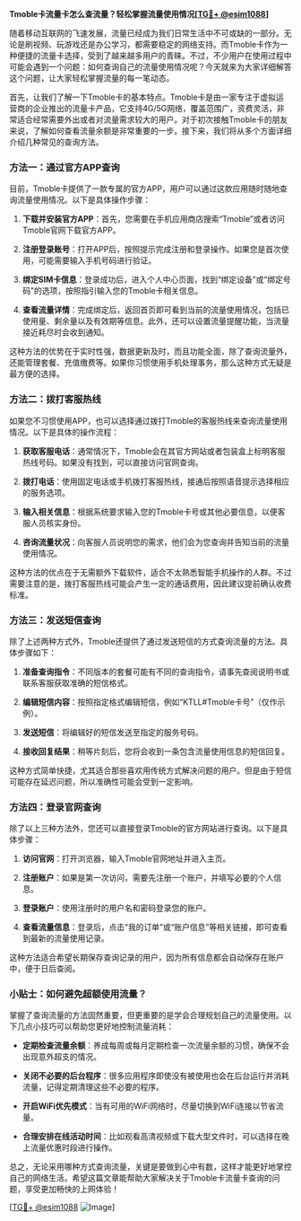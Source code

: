 **Tmoble卡流量卡怎么查流量？轻松掌握流量使用情况[[TG💪+ @esim1088](https://t.me/s/esim1088)]**

随着移动互联网的飞速发展，流量已经成为我们日常生活中不可或缺的一部分。无论是刷视频、玩游戏还是办公学习，都需要稳定的网络支持。而Tmoble卡作为一种便捷的流量卡选择，受到了越来越多用户的青睐。不过，不少用户在使用过程中可能会遇到一个问题：如何查询自己的流量使用情况呢？今天就来为大家详细解答这个问题，让大家轻松掌握流量的每一笔动态。

首先，让我们了解一下Tmoble卡的基本特点。Tmoble卡是由一家专注于虚拟运营商的企业推出的流量卡产品，它支持4G/5G网络，覆盖范围广，资费灵活，非常适合经常需要外出或者对流量需求较大的用户。对于初次接触Tmoble卡的朋友来说，了解如何查看流量余额是非常重要的一步。接下来，我们将从多个方面详细介绍几种常见的查询方法。

### 方法一：通过官方APP查询

目前，Tmoble卡提供了一款专属的官方APP，用户可以通过这款应用随时随地查询流量使用情况。以下是具体操作步骤：

1. **下载并安装官方APP**：首先，您需要在手机应用商店搜索“Tmoble”或者访问Tmoble官网下载官方APP。
   
2. **注册登录账号**：打开APP后，按照提示完成注册和登录操作。如果您是首次使用，可能需要输入手机号码进行验证。

3. **绑定SIM卡信息**：登录成功后，进入个人中心页面，找到“绑定设备”或“绑定号码”的选项，按照指引输入您的Tmoble卡相关信息。

4. **查看流量详情**：完成绑定后，返回首页即可看到当前的流量使用情况，包括已使用量、剩余量以及有效期等信息。此外，还可以设置流量提醒功能，当流量接近耗尽时会收到通知。

这种方法的优势在于实时性强，数据更新及时，而且功能全面，除了查询流量外，还能管理套餐、充值缴费等。如果你习惯使用手机处理事务，那么这种方式无疑是最方便的选择。

### 方法二：拨打客服热线

如果您不习惯使用APP，也可以选择通过拨打Tmoble的客服热线来查询流量使用情况。以下是具体的操作流程：

1. **获取客服电话**：通常情况下，Tmoble会在其官方网站或者包装盒上标明客服热线号码。如果没有找到，可以直接访问官网查询。

2. **拨打电话**：使用固定电话或手机拨打客服热线，接通后按照语音提示选择相应的服务选项。

3. **输入相关信息**：根据系统要求输入您的Tmoble卡号或其他必要信息，以便客服人员核实身份。

4. **咨询流量状况**：向客服人员说明您的需求，他们会为您查询并告知当前的流量使用情况。

这种方法的优点在于无需额外下载软件，适合不太熟悉智能手机操作的人群。不过需要注意的是，拨打客服热线可能会产生一定的通话费用，因此建议提前确认收费标准。

### 方法三：发送短信查询

除了上述两种方式外，Tmoble还提供了通过发送短信的方式查询流量的方法。具体步骤如下：

1. **准备查询指令**：不同版本的套餐可能有不同的查询指令，请事先查阅说明书或联系客服获取准确的短信格式。

2. **编辑短信内容**：按照指定格式编辑短信，例如“KTLL#Tmoble卡号”（仅作示例）。

3. **发送短信**：将编辑好的短信发送至指定的服务号码。

4. **接收回复结果**：稍等片刻后，您将会收到一条包含流量使用信息的短信回复。

这种方式简单快捷，尤其适合那些喜欢用传统方式解决问题的用户。但是由于短信可能存在延迟问题，所以准确性可能会受到一定影响。

### 方法四：登录官网查询

除了以上三种方法外，您还可以直接登录Tmoble的官方网站进行查询。以下是具体步骤：

1. **访问官网**：打开浏览器，输入Tmoble官网地址并进入主页。

2. **注册账户**：如果是第一次访问，需要先注册一个账户，并填写必要的个人信息。

3. **登录账户**：使用注册时的用户名和密码登录您的账户。

4. **查看流量信息**：登录后，点击“我的订单”或“账户信息”等相关链接，即可查看到最新的流量使用记录。

这种方法适合希望长期保存查询记录的用户，因为所有信息都会自动保存在账户中，便于日后查阅。

### 小贴士：如何避免超额使用流量？

掌握了查询流量的方法固然重要，但更重要的是学会合理规划自己的流量使用。以下几点小技巧可以帮助您更好地控制流量消耗：

- **定期检查流量余额**：养成每周或每月定期检查一次流量余额的习惯，确保不会出现意外超支的情况。
  
- **关闭不必要的后台程序**：很多应用程序即使没有被使用也会在后台运行并消耗流量，记得定期清理这些不必要的程序。

- **开启WiFi优先模式**：当有可用的WiFi网络时，尽量切换到WiFi连接以节省流量。

- **合理安排在线活动时间**：比如观看高清视频或下载大型文件时，可以选择在晚上流量优惠时段进行操作。

总之，无论采用哪种方式查询流量，关键是要做到心中有数，这样才能更好地掌控自己的网络生活。希望这篇文章能帮助大家解决关于Tmoble卡流量卡查询的问题，享受更加畅快的上网体验！

[[TG💪+ @esim1088](https://t.me/s/esim1088) ![Image](https://i.postimg.cc/4NQfJmqS/Snipaste-2025-05-13-00-14-12.png)]
